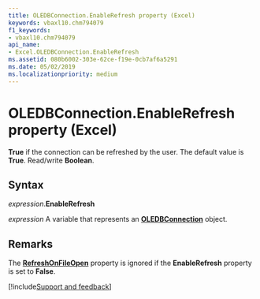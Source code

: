 ```yaml
---
title: OLEDBConnection.EnableRefresh property (Excel)
keywords: vbaxl10.chm794079
f1_keywords:
- vbaxl10.chm794079
api_name:
- Excel.OLEDBConnection.EnableRefresh
ms.assetid: 080b6002-303e-62ce-f19e-0cb7af6a5291
ms.date: 05/02/2019
ms.localizationpriority: medium
---
```



# OLEDBConnection.EnableRefresh property (Excel)

**True** if the connection can be refreshed by the user. The default value is **True**. Read/write **Boolean**.


## Syntax

_expression_.**EnableRefresh**

_expression_ A variable that represents an **[OLEDBConnection](Excel.OLEDBConnection.md)** object.


## Remarks

The **[RefreshOnFileOpen](Excel.OLEDBConnection.RefreshOnFileOpen.md)** property is ignored if the **EnableRefresh** property is set to **False**.




[!include[Support and feedback](~/includes/feedback-boilerplate.md)]